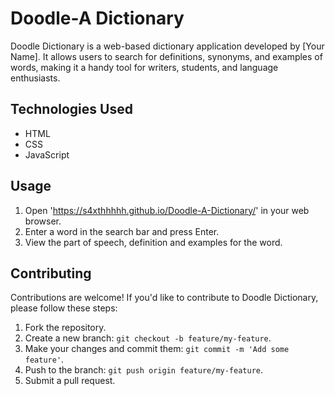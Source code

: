 ﻿# Doodle-A Dictionary

Doodle Dictionary is a web-based dictionary application developed by [Your Name]. It allows users to search for definitions, synonyms, and examples of words, making it a handy tool for writers, students, and language enthusiasts.

## Technologies Used

- HTML
- CSS
- JavaScript

## Usage

1. Open 'https://s4xthhhhh.github.io/Doodle-A-Dictionary/' in your web browser.
2. Enter a word in the search bar and press Enter.
3. View the part of speech, definition and examples for the word.

## Contributing

Contributions are welcome! If you'd like to contribute to Doodle Dictionary, please follow these steps:

1. Fork the repository.
2. Create a new branch: `git checkout -b feature/my-feature`.
3. Make your changes and commit them: `git commit -m 'Add some feature'`.
4. Push to the branch: `git push origin feature/my-feature`.
5. Submit a pull request.
